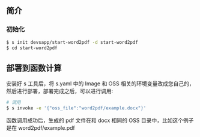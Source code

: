 ## 简介

### 初始化

```bash
$ s init devsapp/start-word2pdf -d start-word2pdf
$ cd start-word2pdf
```

## 部署到函数计算

安装好 s 工具后，将 s.yaml 中的 Image 和 OSS 相关的环境变量改成您自己的，然后进行部署，部署完成之后，可以进行调用:

```bash
# 调用
$ s invoke -e '{"oss_file":"word2pdf/example.docx"}'
```

函数调用成功后，生成的 pdf 文件在和 docx 相同的 OSS 目录中，比如这个例子是在 word2pdf/example.pdf
